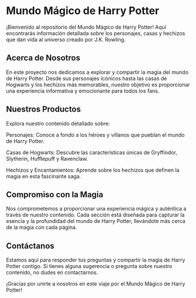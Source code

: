 # Mundo Mágico de Harry Potter

¡Bienvenido al repositorio del Mundo Mágico de Harry Potter! Aquí encontrarás información detallada sobre los personajes, casas y hechizos que dan vida al universo creado por J.K. Rowling.

## Acerca de Nosotros

En este proyecto nos dedicamos a explorar y compartir la magia del mundo de Harry Potter. Desde sus personajes icónicos hasta las casas de Hogwarts y los hechizos más memorables, nuestro objetivo es proporcionar una experiencia informativa y emocionante para todos los fans.

## Nuestros Productos

Explora nuestro contenido detallado sobre:

Personajes: Conoce a fondo a los héroes y villanos que pueblan el mundo de Harry Potter.

Casas de Hogwarts: Descubre las características únicas de Gryffindor, Slytherin, Hufflepuff y Ravenclaw.

Hechizos y Encantamientos: Aprende sobre los hechizos que definen la magia en esta fascinante saga.

## Compromiso con la Magia

Nos comprometemos a proporcionar una experiencia mágica y auténtica a través de nuestro contenido. Cada sección está diseñada para capturar la esencia y la profundidad del mundo de Harry Potter, llevándote más cerca de la magia con cada página.

## Contáctanos

Estamos aquí para responder tus preguntas y compartir la magia de Harry Potter contigo. Si tienes alguna sugerencia o pregunta sobre nuestro contenido, no dudes en contactarnos.

¡Gracias por unirte a nosotros en este viaje por el Mundo Mágico de Harry Potter!
